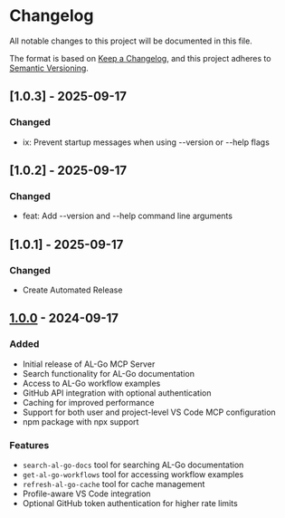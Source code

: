 # Changelog

All notable changes to this project will be documented in this file.

The format is based on [Keep a Changelog](https://keepachangelog.com/en/1.0.0/),
and this project adheres to [Semantic Versioning](https://semver.org/spec/v2.0.0.html).

## [1.0.3] - 2025-09-17

### Changed
- ix: Prevent startup messages when using --version or --help flags

## [1.0.2] - 2025-09-17

### Changed
- feat: Add --version and --help command line arguments

## [1.0.1] - 2025-09-17

### Changed
- Create Automated Release

## [1.0.0] - 2024-09-17

### Added
- Initial release of AL-Go MCP Server
- Search functionality for AL-Go documentation
- Access to AL-Go workflow examples
- GitHub API integration with optional authentication
- Caching for improved performance
- Support for both user and project-level VS Code MCP configuration
- npm package with npx support

### Features
- `search-al-go-docs` tool for searching AL-Go documentation
- `get-al-go-workflows` tool for accessing workflow examples
- `refresh-al-go-cache` tool for cache management
- Profile-aware VS Code integration
- Optional GitHub token authentication for higher rate limits

[1.0.0]: https://github.com/louagej/al-go-mcp-server/releases/tag/v1.0.0